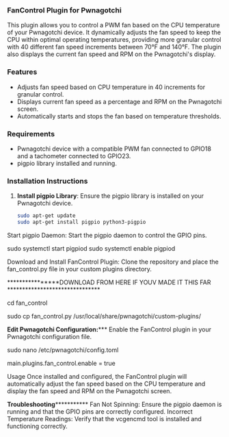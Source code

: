 ### FanControl Plugin for Pwnagotchi

This plugin allows you to control a PWM fan based on the CPU temperature of your Pwnagotchi device. It dynamically adjusts the fan speed to keep the CPU within optimal operating temperatures, providing more granular control with 40 different fan speed increments between 70°F and 140°F. The plugin also displays the current fan speed and RPM on the Pwnagotchi's display.

### Features

- Adjusts fan speed based on CPU temperature in 40 increments for granular control.
- Displays current fan speed as a percentage and RPM on the Pwnagotchi screen.
- Automatically starts and stops the fan based on temperature thresholds.

### Requirements

- Pwnagotchi device with a compatible PWM fan connected to GPIO18 and a tachometer connected to GPIO23.
- pigpio library installed and running.

### Installation Instructions

1. **Install pigpio Library**:
   Ensure the pigpio library is installed on your Pwnagotchi device.
   ```bash
   sudo apt-get update
   sudo apt-get install pigpio python3-pigpio

Start pigpio Daemon:
Start the pigpio daemon to control the GPIO pins.

sudo systemctl start pigpiod
sudo systemctl enable pigpiod

Download and Install FanControl Plugin:
Clone the repository and place the fan_control.py file in your custom plugins directory.

****************DOWNLOAD FROM HERE IF YOUV MADE IT THIS FAR *******************************

cd fan_control

sudo cp fan_control.py /usr/local/share/pwnagotchi/custom-plugins/

**********************************Edit Pwnagotchi Configuration:*************************************
Enable the FanControl plugin in your Pwnagotchi configuration file.

sudo nano /etc/pwnagotchi/config.toml

main.plugins.fan_control.enable = true


Usage
Once installed and configured, the FanControl plugin will automatically adjust the fan speed based on the CPU temperature and display the fan speed and RPM on the Pwnagotchi screen.

******************************Troubleshooting*****************************************
Fan Not Spinning: Ensure the pigpio daemon is running and that the GPIO pins are correctly configured.
Incorrect Temperature Readings: Verify that the vcgencmd tool is installed and functioning correctly.
